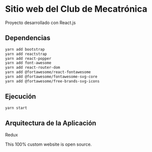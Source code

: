# Sitio web del Club de Mecatrónica 

Proyecto desarrollado con React.js

## Dependencias

~~~~ bash
yarn add bootstrap
yarn add reactstrap
yarn add react-popper
yarn add font-awesome
yarn add react-router-dom
yarn add @fortawesome/react-fontawesome
yarn add @fortawesome/fontawesome-svg-core
yarn add @fortawesome/free-brands-svg-icons
~~~~

## Ejecución

~~~~ bash
yarn start
~~~~


## Arquitectura de la Aplicación

Redux

This 100% custom website is open source.